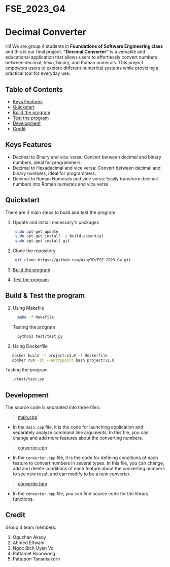 # FSE_2023_G4
# Decimal Converter

Hi! We are group 4 students in **Foundations of Software Engineering class** and this is our final project. **"Decimal Converter"** is a versatile and educational application that allows users to effortlessly convert numbers between decimal, hexa, binary, and Roman numerals. This project empowers users to explore different numerical systems while providing a practical tool for everyday use. 


## Table of Contents 

 - [Keys Features](#keys-features)
 - [Quickstart](#quickstart)
 - [Build the program](#build-the-program)
 -  [Test the program](#test-the-program)
 - [Development](#development) 
 - [Credit](#credit)

## Keys Features

-   Decimal to Binary and vice versa: Convert between decimal and binary numbers, ideal for programmers.
-   Decimal to Hexadecimal and vice versa: Convert between decimal and binary numbers, ideal for programmers.
-   Decimal to Roman Numerals and vice versa: Easily transform decimal numbers into Roman numerals and vice versa

## Quickstart

There are 3 main steps to build and test the program.

 1. Update and install necessary's packages 
    ``` bash 
     sudo apt-get update
     sudo apt-get install -y build-essential
     sudo apt-get install git
    ```
 2. Clone the repository
     ``` bash 
      git clone https://github.com/AxoyTO/FSE_2023_G4.git 
    ```
     
 4. [Build the program](#build-the-program)
 5. [Test the program](#test-the-program)

## Build & Test the program

 1. Using Makefile
    ``` bash 
      make -f Makefile 
    ```
    Testing the program
    ``` bash 
      python3 test/test.py 
    ```
   
 2. Using Dockerfile
   ``` bash
      docker build -t project:v1.0 -f Dockerfile .
      docker run -it --entrypoint bash project:v1.0
   ```
   Testing the program
   ``` bash 
      ./test/test.py 
   ```

## Development 

The source code is separated into three files:

> [main.cpp](https://github.com/AxoyTO/FSE_2023_G4/blob/dev/src/main.cpp)`
-   In the  `main.cpp`  file, it is the code for launching application and separately analyze command line arguments. In this file, you can change and add more features about the converting numbers.
> [converter.cpp](https://github.com/AxoyTO/FSE_2023_G4/blob/dev/src/converter.cpp)
-   In the  `converter.cpp`  file, it is the code for defining conditions of each feature to convert numbers in several types. In this file, you can change, add and delete conditions of each feature about the converting numbers to see new result and can modify to be a new converter.
> [converter.hpp](https://github.com/AxoyTO/FSE_2023_G4/blob/dev/src/converter.hpp)
- In the  `converter.hpp`  file, you can find source code for the library functions.



## Credit

Group 4 team members:

 1. Oguzhan Aksoy
 2. Ahmed Eltwam
 3. Ngoc Bich Uyen Vo
 4. Rattamet Boonwong
 5. Pattapon Tanankakorn
